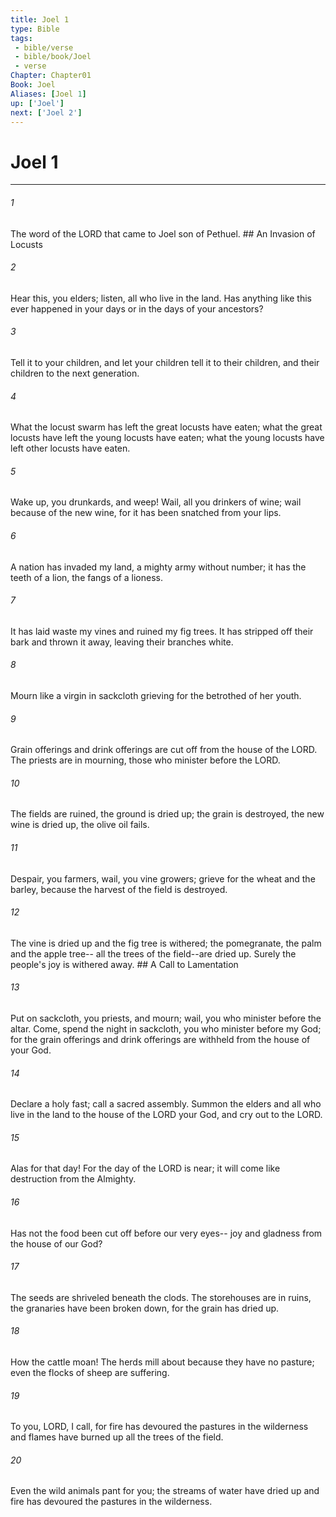 ```yaml
---
title: Joel 1
type: Bible
tags:
 - bible/verse
 - bible/book/Joel
 - verse
Chapter: Chapter01
Book: Joel
Aliases: [Joel 1]
up: ['Joel']
next: ['Joel 2']
---
```

# Joel 1

***


###### 1 
The word of the LORD that came to Joel son of Pethuel. ## An Invasion of Locusts 

###### 2 
Hear this, you elders; listen, all who live in the land. Has anything like this ever happened in your days or in the days of your ancestors? 

###### 3 
Tell it to your children, and let your children tell it to their children, and their children to the next generation. 

###### 4 
What the locust swarm has left the great locusts have eaten; what the great locusts have left the young locusts have eaten; what the young locusts have left other locusts have eaten. 

###### 5 
Wake up, you drunkards, and weep! Wail, all you drinkers of wine; wail because of the new wine, for it has been snatched from your lips. 

###### 6 
A nation has invaded my land, a mighty army without number; it has the teeth of a lion, the fangs of a lioness. 

###### 7 
It has laid waste my vines and ruined my fig trees. It has stripped off their bark and thrown it away, leaving their branches white. 

###### 8 
Mourn like a virgin in sackcloth grieving for the betrothed of her youth. 

###### 9 
Grain offerings and drink offerings are cut off from the house of the LORD. The priests are in mourning, those who minister before the LORD. 

###### 10 
The fields are ruined, the ground is dried up; the grain is destroyed, the new wine is dried up, the olive oil fails. 

###### 11 
Despair, you farmers, wail, you vine growers; grieve for the wheat and the barley, because the harvest of the field is destroyed. 

###### 12 
The vine is dried up and the fig tree is withered; the pomegranate, the palm and the apple tree-- all the trees of the field--are dried up. Surely the people's joy is withered away. ## A Call to Lamentation 

###### 13 
Put on sackcloth, you priests, and mourn; wail, you who minister before the altar. Come, spend the night in sackcloth, you who minister before my God; for the grain offerings and drink offerings are withheld from the house of your God. 

###### 14 
Declare a holy fast; call a sacred assembly. Summon the elders and all who live in the land to the house of the LORD your God, and cry out to the LORD. 

###### 15 
Alas for that day! For the day of the LORD is near; it will come like destruction from the Almighty. 

###### 16 
Has not the food been cut off before our very eyes-- joy and gladness from the house of our God? 

###### 17 
The seeds are shriveled beneath the clods. The storehouses are in ruins, the granaries have been broken down, for the grain has dried up. 

###### 18 
How the cattle moan! The herds mill about because they have no pasture; even the flocks of sheep are suffering. 

###### 19 
To you, LORD, I call, for fire has devoured the pastures in the wilderness and flames have burned up all the trees of the field. 

###### 20 
Even the wild animals pant for you; the streams of water have dried up and fire has devoured the pastures in the wilderness. 

